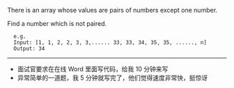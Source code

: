 There is an array whose values are pairs of numbers except one number.

Find a number which is not paired.

      e.g.
      Input: [1, 1, 2, 2, 3, 3,...... 33, 33, 34, 35, 35, ......, n]
      Output: 34

---

- 面试官要求在在线 Word 里面写代码，给我 10 分钟来写
- 异常简单的一道题，我 5 分钟就写完了，他们觉得速度非常快，挺惊讶
